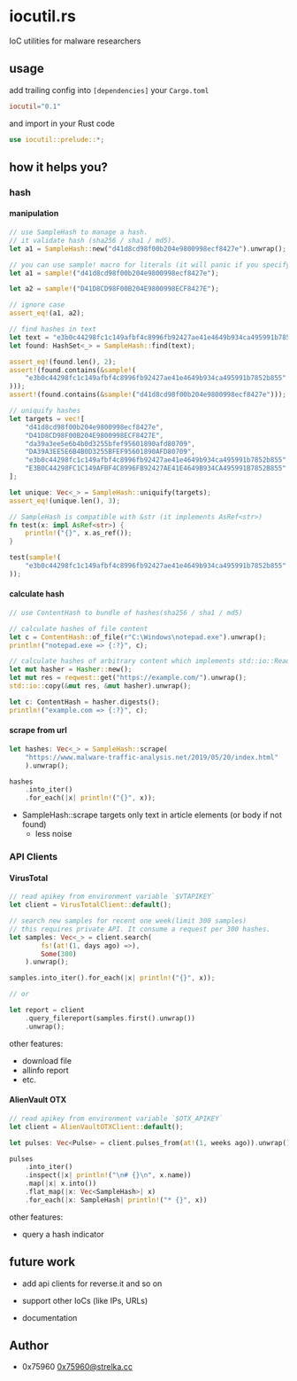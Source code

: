 # iocutil.rs

IoC utilities for malware researchers

## usage

add trailing config into `[dependencies]` your `Cargo.toml`

```toml
iocutil="0.1"
```

and import in your Rust code

```rust
use iocutil::prelude::*;
```

## how it helps you?

### hash

#### manipulation

```rust
// use SampleHash to manage a hash.
// it validate hash (sha256 / sha1 / md5).
let a1 = SampleHash::new("d41d8cd98f00b204e9800998ecf8427e").unwrap();

// you can use sample! macro for literals (it will panic if you specify invalid input)
let a1 = sample!("d41d8cd98f00b204e9800998ecf8427e");

let a2 = sample!("D41D8CD98F00B204E9800998ECF8427E");

// ignore case
assert_eq!(a1, a2);

// find hashes in text
let text = "e3b0c44298fc1c149afbf4c8996fb92427ae41e4649b934ca495991b7852b855, D41D8CD98F00B204E9800998ECF8427E";
let found: HashSet<_> = SampleHash::find(text);

assert_eq!(found.len(), 2);
assert!(found.contains(&sample!(
    "e3b0c44298fc1c149afbf4c8996fb92427ae41e4649b934ca495991b7852b855"
)));
assert!(found.contains(&sample!("d41d8cd98f00b204e9800998ecf8427e")));

// uniquify hashes
let targets = vec![
    "d41d8cd98f00b204e9800998ecf8427e",
    "D41D8CD98F00B204E9800998ECF8427E",
    "da39a3ee5e6b4b0d3255bfef95601890afd80709",
    "DA39A3EE5E6B4B0D3255BFEF95601890AFD80709",
    "e3b0c44298fc1c149afbf4c8996fb92427ae41e4649b934ca495991b7852b855",
    "E3B0C44298FC1C149AFBF4C8996FB92427AE41E4649B934CA495991B7852B855",
];

let unique: Vec<_> = SampleHash::uniquify(targets);
assert_eq!(unique.len(), 3);

// SampleHash is compatible with &str (it implements AsRef<str>)
fn test(x: impl AsRef<str>) {
    println!("{}", x.as_ref());
}

test(sample!(
    "e3b0c44298fc1c149afbf4c8996fb92427ae41e4649b934ca495991b7852b855"
));
```

#### calculate hash

```rust
// use ContentHash to bundle of hashes(sha256 / sha1 / md5)

// calculate hashes of file content
let c = ContentHash::of_file(r"C:\Windows\notepad.exe").unwrap();
println!("notepad.exe => {:?}", c);

// calculate hashes of arbitrary content which implements std::io::Read with Hasher
let mut hasher = Hasher::new();
let mut res = reqwest::get("https://example.com/").unwrap();
std::io::copy(&mut res, &mut hasher).unwrap();

let c: ContentHash = hasher.digests();
println!("example.com => {:?}", c);
```

#### scrape from url

```rust
let hashes: Vec<_> = SampleHash::scrape(
    "https://www.malware-traffic-analysis.net/2019/05/20/index.html"
    ).unwrap();

hashes
    .into_iter()
    .for_each(|x| println!("{}", x));
```

* SampleHash::scrape targets only text in article elements (or body if not found)
    * less noise

### API Clients

#### VirusTotal

```rust
// read apikey from environment variable `$VTAPIKEY`
let client = VirusTotalClient::default();

// search new samples for recent one week(limit 300 samples)
// this requires private API. It consume a request per 300 hashes.
let samples: Vec<_> = client.search(
        fs!(at!(1, days ago) =>),
        Some(300)
    ).unwrap();

samples.into_iter().for_each(|x| println!("{}", x));

// or

let report = client
    .query_filereport(samples.first().unwrap())
    .unwrap();
```
other features:

* download file
* allinfo report
* etc.

#### AlienVault OTX

```rust
// read apikey from environment variable `$OTX_APIKEY`
let client = AlienVaultOTXClient::default();

let pulses: Vec<Pulse> = client.pulses_from(at!(1, weeks ago)).unwrap();

pulses
    .into_iter()
    .inspect(|x| println!("\n# {}\n", x.name))
    .map(|x| x.into())
    .flat_map(|x: Vec<SampleHash>| x)
    .for_each(|x: SampleHash| println!("* {}", x))
```
other features:

* query a hash indicator

## future work

* add api clients for reverse.it and so on
* support other IoCs (like IPs, URLs)

* documentation

## Author

* 0x75960 <0x75960@strelka.cc>
